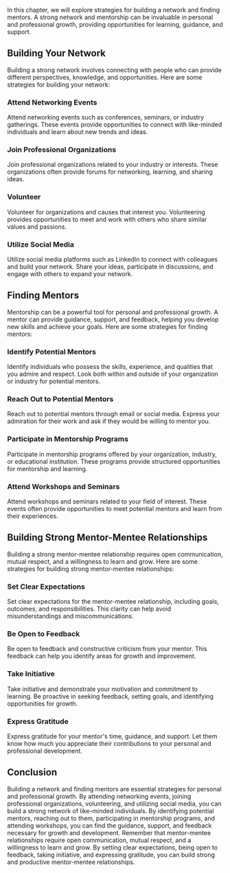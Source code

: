 
In this chapter, we will explore strategies for building a network and finding mentors. A strong network and mentorship can be invaluable in personal and professional growth, providing opportunities for learning, guidance, and support.

Building Your Network
---------------------

Building a strong network involves connecting with people who can provide different perspectives, knowledge, and opportunities. Here are some strategies for building your network:

### Attend Networking Events

Attend networking events such as conferences, seminars, or industry gatherings. These events provide opportunities to connect with like-minded individuals and learn about new trends and ideas.

### Join Professional Organizations

Join professional organizations related to your industry or interests. These organizations often provide forums for networking, learning, and sharing ideas.

### Volunteer

Volunteer for organizations and causes that interest you. Volunteering provides opportunities to meet and work with others who share similar values and passions.

### Utilize Social Media

Utilize social media platforms such as LinkedIn to connect with colleagues and build your network. Share your ideas, participate in discussions, and engage with others to expand your network.

Finding Mentors
---------------

Mentorship can be a powerful tool for personal and professional growth. A mentor can provide guidance, support, and feedback, helping you develop new skills and achieve your goals. Here are some strategies for finding mentors:

### Identify Potential Mentors

Identify individuals who possess the skills, experience, and qualities that you admire and respect. Look both within and outside of your organization or industry for potential mentors.

### Reach Out to Potential Mentors

Reach out to potential mentors through email or social media. Express your admiration for their work and ask if they would be willing to mentor you.

### Participate in Mentorship Programs

Participate in mentorship programs offered by your organization, industry, or educational institution. These programs provide structured opportunities for mentorship and learning.

### Attend Workshops and Seminars

Attend workshops and seminars related to your field of interest. These events often provide opportunities to meet potential mentors and learn from their experiences.

Building Strong Mentor-Mentee Relationships
-------------------------------------------

Building a strong mentor-mentee relationship requires open communication, mutual respect, and a willingness to learn and grow. Here are some strategies for building strong mentor-mentee relationships:

### Set Clear Expectations

Set clear expectations for the mentor-mentee relationship, including goals, outcomes, and responsibilities. This clarity can help avoid misunderstandings and miscommunications.

### Be Open to Feedback

Be open to feedback and constructive criticism from your mentor. This feedback can help you identify areas for growth and improvement.

### Take Initiative

Take initiative and demonstrate your motivation and commitment to learning. Be proactive in seeking feedback, setting goals, and identifying opportunities for growth.

### Express Gratitude

Express gratitude for your mentor's time, guidance, and support. Let them know how much you appreciate their contributions to your personal and professional development.

Conclusion
----------

Building a network and finding mentors are essential strategies for personal and professional growth. By attending networking events, joining professional organizations, volunteering, and utilizing social media, you can build a strong network of like-minded individuals. By identifying potential mentors, reaching out to them, participating in mentorship programs, and attending workshops, you can find the guidance, support, and feedback necessary for growth and development. Remember that mentor-mentee relationships require open communication, mutual respect, and a willingness to learn and grow. By setting clear expectations, being open to feedback, taking initiative, and expressing gratitude, you can build strong and productive mentor-mentee relationships.
